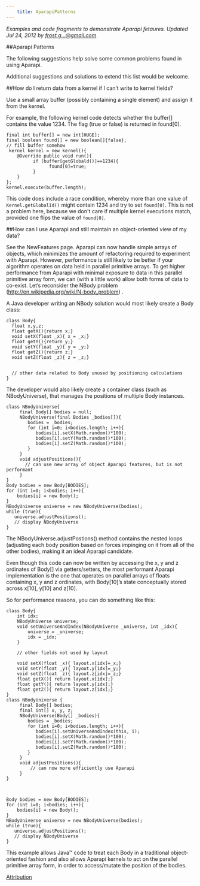 ```yaml
---
    title: AparapiPatterns
---
```


*Examples and code fragments to demonstrate Aparapi fetaures. Updated Jul 24, 2012 by frost.g...@gmail.com*

##Aparapi Patterns

The following suggestions help solve some common problems found in using Aparapi.

Additional suggestions and solutions to extend this list would be welcome.

##How do I return data from a kernel if I can’t write to kernel fields?

Use a small array buffer (possibly containing a single element) and assign it from the kernel.

For example, the following kernel code detects whether the buffer[] contains the value 1234. The flag (true or false) is returned in found[0].

    final int buffer[] = new int[HUGE];
    final boolean found[] = new boolean[]{false};
    // fill buffer somehow
     kernel kernel = new kernel(){
        @Override public void run(){
              if (buffer[getGlobald()]==1234){
                    found[0]=true;
              }
        }
    };
    kernel.execute(buffer.length);

This code does include a race condition, whereby more than one value of `Kernel.getGlobalId()` might contain 1234 and try to set `found[0]`. This is not a problem here, because we don't care if multiple kernel executions match, provided one flips the value of `found[0]`.

##How can I use Aparapi and still maintain an object-oriented view of my data?

See the NewFeatures page. Aparapi can now handle simple arrays of objects, which minimizes the amount of refactoring required to experiment with Aparapi. However, performance is still likely to be better if your algorithm operates on data held in parallel primitive arrays. To get higher performance from Aparapi with minimal exposure to data in this parallel primitive array form, we can (with a little work) allow both forms of data to co-exist. Let’s reconsider the NBody problem (http://en.wikipedia.org/wiki/N-body_problem) .

A Java developer writing an NBody solution would most likely create a Body class:

    class Body{
      float x,y,z;
      float getX(){return x;}
      void setX(float _x){ x = _x;}
      float getY(){return y;}
      void setY(float _y){ y = _y;}
      float getZ(){return z;}
      void setZ(float _z){ z = _z;}


      // other data related to Body unused by positioning calculations
    }

The developer would also likely create a container class (such as NBodyUniverse), that manages the positions of multiple Body instances.

    class NBodyUniverse{
         final Body[] bodies = null;
         NBodyUniverse(final Bodies _bodies[]){
            bodies = _bodies;
            for (int i=0; i<bodies.length; i++){
               bodies[i].setX(Math.random()*100);
               bodies[i].setY(Math.random()*100);
               bodies[i].setZ(Math.random()*100);
            }
         }
         void adjustPositions(){
           // can use new array of object Aparapi features, but is not performant
         }
    }
    Body bodies = new Body[BODIES];
    for (int i=0; i<bodies; i++){
        bodies[i] = new Body();
    }
    NBodyUniverse universe = new NBodyUniverse(bodies);
    while (true){
       universe.adjustPositions();
       // display NBodyUniverse
    }

The NBodyUniverse.adjustPostions() method contains the nested loops (adjusting each body position based on forces impinging on it from all of the other bodies), making it an ideal Aparapi candidate.

Even though this code can now be written by accessing the x, y and z ordinates of Body[] via getters/setters, the most performant Aparapi implementation is the one that operates on parallel arrays of floats containing x, y and z ordinates, with Body[10]’s state conceptually stored across x[10], y[10] and z[10].

So for performance reasons, you can do something like this:

    class Body{
        int idx;
        NBodyUniverse universe;
        void setUniverseAndIndex(NBodyUniverse _universe, int _idx){
            universe = _universe;
            idx = _idx;
        }

        // other fields not used by layout

        void setX(float _x){ layout.x[idx]=_x;}
        void setY(float _y){ layout.y[idx]=_y;}
        void setZ(float _z){ layout.z[idx]=_z;}
        float getX(){ return layout.x[idx];}
        float getY(){ return layout.y[idx];}
        float getZ(){ return layout.z[idx];}
    }
    class NBodyUniverse {
         final Body[] bodies;
         final int[] x, y, z;
         NBodyUniverse(Body[] _bodies){
            bodies = _bodies;
            for (int i=0; i<bodies.length; i++){
               bodies[i].setUniverseAndIndex(this, i);
               bodies[i].setX(Math.random()*100);
               bodies[i].setY(Math.random()*100);
               bodies[i].setZ(Math.random()*100);
            }
         }
         void adjustPositions(){
             // can now more efficiently use Aparapi
         }
    }



    Body bodies = new Body[BODIES];
    for (int i=0; i<bodies; i++){
        bodies[i] = new Body();
    }
    NBodyUniverse universe = new NBodyUniverse(bodies);
    while (true){
       universe.adjustPositions();
       // display NBodyUniverse
    }

This example allows Java™ code to treat each Body in a traditional object-oriented fashion and also allows Aparapi kernels to act on the parallel primitive array form, in order to access/mutate the position of the bodies.

[Attribution](Attribution.md)